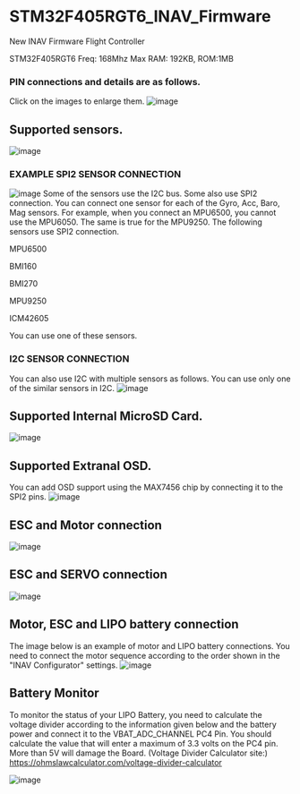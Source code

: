 # STM32F405RGT6_INAV_Firmware
New INAV Firmware Flight Controller

STM32F405RGT6
Freq: 168Mhz Max
RAM: 192KB, ROM:1MB

### PIN connections and details are as follows.
Click on the images to enlarge them.
![image](https://github.com/rizacelik/STM32F405RGT6_INAV_Firmware/assets/19993109/8b158306-fe40-47d3-8212-c4da3251167f)

## Supported sensors.
![image](https://github.com/rizacelik/STM32F405RGT6_INAV_Firmware/assets/19993109/bed3cf62-04a1-4222-a3a9-800b1fce4415)

### EXAMPLE SPI2 SENSOR CONNECTION
![image](https://github.com/rizacelik/STM32F405RGT6_INAV_Firmware/assets/19993109/97d98a0b-d53f-4c34-996b-af6201dd0c49)
Some of the sensors use the I2C bus. Some also use SPI2 connection. You can connect one sensor for each of the Gyro, Acc, Baro, Mag sensors. For example, when you connect an MPU6500, you cannot use the MPU6050. The same is true for the MPU9250.
The following sensors use SPI2 connection.

MPU6500

BMI160

BMI270

MPU9250

ICM42605

You can use one of these sensors.
### I2C SENSOR CONNECTION
You can also use I2C with multiple sensors as follows. You can use only one of the similar sensors in I2C.
![image](https://github.com/rizacelik/STM32F405RGT6_INAV_Firmware/assets/19993109/ac09a49e-9fc3-4ae5-a6f5-f20ebfd3a4a2)

## Supported Internal MicroSD Card.
![image](https://github.com/rizacelik/STM32F405RGT6_INAV_Firmware/assets/19993109/e5053b6d-17c9-4ab2-8886-04f93c5f4f85)

## Supported Extranal OSD.
You can add OSD support using the MAX7456 chip by connecting it to the SPI2 pins.
![image](https://github.com/rizacelik/STM32F405RGT6_INAV_Firmware/assets/19993109/afa11087-5c00-4333-ad9e-c2061f642d7f)


## ESC and Motor connection

![image](https://github.com/rizacelik/STM32F405RGT6_INAV_Firmware/assets/19993109/ca864895-37bf-425a-a290-dbeaacf6d94f)

## ESC and SERVO connection

![image](https://github.com/rizacelik/STM32F405RGT6_INAV_Firmware/assets/19993109/a077e15a-7ba4-4781-8f35-a77e73413485)

## Motor, ESC and LIPO battery connection
The image below is an example of motor and LIPO battery connections. You need to connect the motor sequence according to the order shown in the "INAV Configurator" settings.
![image](https://github.com/rizacelik/STM32F405RGT6_INAV_Firmware/assets/19993109/5203489a-7b2a-4838-9423-fe9953658346)

## Battery Monitor
To monitor the status of your LIPO Battery, you need to calculate the voltage divider according to the information given below and the battery power and connect it to the VBAT_ADC_CHANNEL PC4 Pin.
You should calculate the value that will enter a maximum of 3.3 volts on the PC4 pin. More than 5V will damage the Board.
(Voltage Divider Calculator site:) https://ohmslawcalculator.com/voltage-divider-calculator

![image](https://github.com/rizacelik/STM32F405RGT6_INAV_Firmware/assets/19993109/dbcd79ea-f3c2-4bb4-bee8-40f421e3a5a7)




